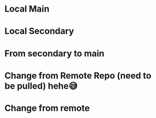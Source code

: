 # Local Main
#    Local Secondary

# From secondary to main

# Change from Remote Repo (need to be pulled) hehe😅


# Change from remote
